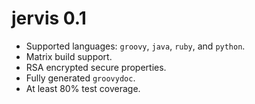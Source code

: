 # jervis 0.1

* Supported languages: `groovy`, `java`, `ruby`, and `python`.
* Matrix build support.
* RSA encrypted secure properties.
* Fully generated `groovydoc`.
* At least 80% test coverage.
